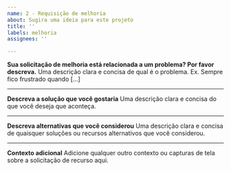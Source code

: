 ```yaml
---
name: 2 - Requisição de melhoria
about: Sugira uma ideia para este projeto
title: ''
labels: melhoria
assignees: ''

---
```


**Sua solicitação de melhoria está relacionada a um problema? Por favor descreva.**
Uma descrição clara e concisa de qual é o problema. Ex. Sempre fico frustrado quando [...]

-----

**Descreva a solução que você gostaria**
Uma descrição clara e concisa do que você deseja que aconteça.

-----

**Descreva alternativas que você considerou**
Uma descrição clara e concisa de quaisquer soluções ou recursos alternativos que você considerou.

-----

**Contexto adicional**
Adicione qualquer outro contexto ou capturas de tela sobre a solicitação de recurso aqui.
